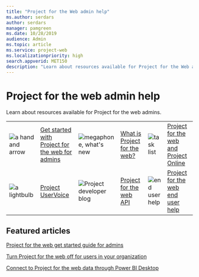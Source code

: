 ```yaml
---
title: "Project for the Web admin help"
ms.author: serdars
author: serdars
manager: pamgreen
ms.date: 10/28/2019
audience: Admin
ms.topic: article
ms.service: project-web
ms.localizationpriority: high
search.appverid: MET150
description: "Learn about resources available for Project for the Web admins."
---
```


# Project for the web admin help

Learn about resources available for Project for the web admins.

|               |               |               |               |               |               |
| ------------- | ------------- | ------------- | ------------- | ------------- | ------------- |
| ![a hand and arrow](https://docs.microsoft.com/office/media/icons/get-started-planner.png)  | [Get started with Project for the web for admins](project-for-the-web-get-started-guide-for-admins.md) | ![megaphone, what's new](https://docs.microsoft.com/office/media/icons/whats-new-megaphone-project.png)  | [What is Project for the web?](https://support.office.com/article/what-is-project-for-the-web-c19b2421-3c9d-4037-97c6-f66b6e1d2eb5) | ![task list](https://docs.microsoft.com/office/media/icons/task-list-planning-project.png)  | [Project for the web and Project Online](https://support.office.com/article/project-for-the-web-and-project-online-6569170c-5c8e-474e-a7f0-642872f62f8a) |
| ![a lightbulb](https://docs.microsoft.com/office/media/icons/lightbulb-idea-capture-planner.png)  | [Project UserVoice](https://microsoftproject.uservoice.com/forums/914203-project-for-the-web) | ![Project developer blog](https://docs.microsoft.com/office/media/icons/api.png)  | [Project for the web API](https://developer.microsoft.com/en-us/project/blogs/) | ![end user help](https://docs.microsoft.com/office/media/icons/help.png)  | [Project for the web end user help](https://support.office.com/project) |


## Featured articles

[Project for the web get started guide for admins](project-for-the-web-get-started-guide-for-admins.md)

[Turn Project for the web off for users in your organization](turn-project-for-the-web-off.md)

[Connect to Project for the web data through Power BI Desktop](connect-to-project-for-the-web-data-through-powerbi-desktop.md)
